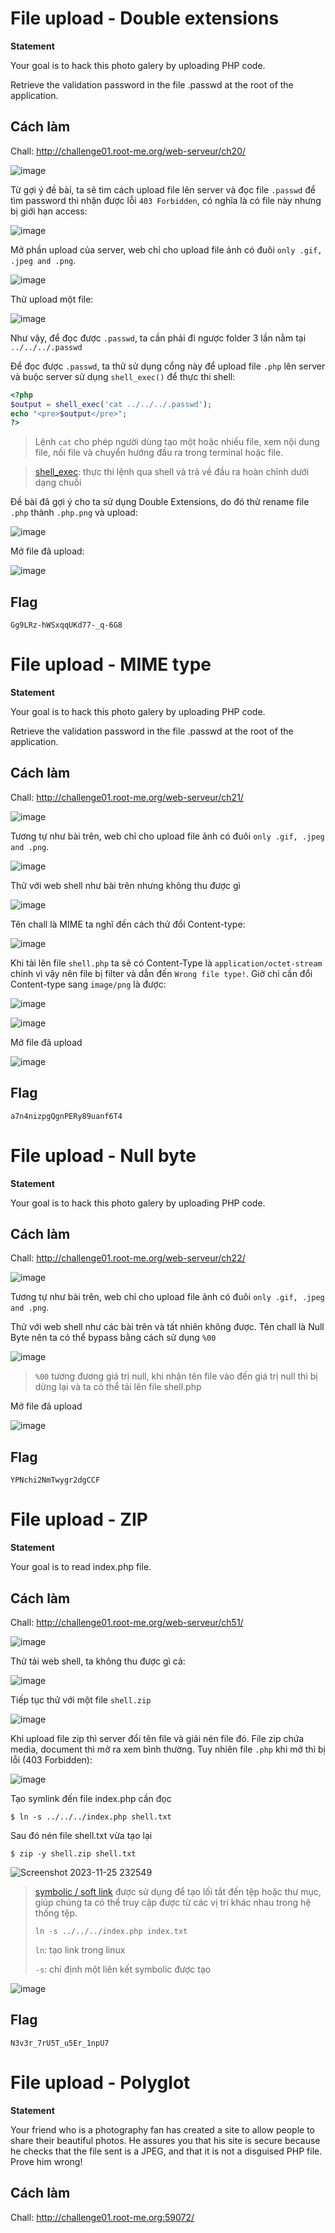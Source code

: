 
# File upload - Double extensions
**Statement**

Your goal is to hack this photo galery by uploading PHP code.

Retrieve the validation password in the file .passwd at the root of the application.

## Cách làm
Chall: http://challenge01.root-me.org/web-serveur/ch20/

![image](https://github.com/aQ05/Write-up.training/assets/121664384/dd695a09-b2e1-47d8-9102-008a93ac9808)

Từ gợi ý đề bài, ta sẽ tìm cách upload file lên server và đọc file `.passwd` để tìm password thì nhận được lỗi `403 Forbidden`, có nghĩa là có file này nhưng bị giới hạn access:

![image](https://github.com/aQ05/Write-up.training/assets/121664384/2f2a7a05-2042-4dff-9351-fbbe61f4a6a5)

Mở phần upload của server, web chỉ cho upload file ảnh có đuôi `only .gif, .jpeg and .png`.

![image](https://github.com/aQ05/Write-up.training/assets/121664384/091bf4af-0ae0-4b91-8a37-f8e757db6daa)

Thử upload một file:

![image](https://github.com/aQ05/Write-up.training/assets/121664384/ff191227-9f42-4a2f-be32-fcc88ebe2b97)

Như vậy, để đọc được `.passwd`, ta cần phải đi ngược folder 3 lần nằm tại `../../../.passwd`

Để đọc được `.passwd`, ta thử sử dụng cổng này để upload file `.php` lên server và buộc server sử dụng `shell_exec()` để thực thi shell:
```php
<?php
$output = shell_exec('cat ../../../.passwd');
echo "<pre>$output</pre>";
?>
```
> Lệnh `cat` cho phép người dùng tạo một hoặc nhiều file, xem nội dung file, nối file và chuyển hướng đầu ra trong terminal hoặc file.

> [shell_exec](https://www.php.net/manual/en/function.shell-exec.php): thực thi lệnh qua shell và trả về đầu ra hoàn chỉnh dưới dạng chuỗi

Đề bài đã gợi ý cho ta sử dụng Double Extensions, do đó thử rename file `.php` thành `.php.png` và upload:

![image](https://github.com/aQ05/Write-up.training/assets/121664384/e814115b-022a-435a-b933-0237c030467c)

Mở file đã upload:

![image](https://github.com/aQ05/Write-up.training/assets/121664384/410d2f24-3879-48a5-830f-f5c2796dfffc)

## Flag
`Gg9LRz-hWSxqqUKd77-_q-6G8`

# File upload - MIME type

**Statement**

Your goal is to hack this photo galery by uploading PHP code.

Retrieve the validation password in the file .passwd at the root of the application.

## Cách làm
Chall: http://challenge01.root-me.org/web-serveur/ch21/

![image](https://github.com/aQ05/Write-up.training/assets/121664384/80b89c10-5442-4504-856a-cea0e8fe2c85)

Tương tự như bài trên, web chỉ cho upload file ảnh có đuôi `only .gif, .jpeg and .png`.

![image](https://github.com/aQ05/Write-up.training/assets/121664384/67334c23-c269-4918-af2b-33b7f5cdd3fe)

Thử với web shell như bài trên nhưng không thu được gì

![image](https://github.com/aQ05/Write-up.training/assets/121664384/ca747dad-3b0e-4451-9559-07eec4fc7ea8)

Tên chall là MIME ta nghĩ đến cách thử đổi Content-type:

![image](https://github.com/aQ05/Write-up.training/assets/121664384/0b125dd9-0f87-4912-b416-d7ec9d4b32b9)

Khi tải lên file `shell.php` ta sẽ có Content-Type là `application/octet-stream` chính vì vậy nên file bị filter và dẫn đến `Wrong file type!`. Giờ chỉ cần đổi Content-type sang `image/png` là được: 

![image](https://github.com/aQ05/Write-up.training/assets/121664384/ed4c1152-b404-4c12-b36c-f59728a358b1)

![image](https://github.com/aQ05/Write-up.training/assets/121664384/711e82b0-c021-4bbb-90ae-c05b486c3e34)

Mở file đã upload

![image](https://github.com/aQ05/Write-up.training/assets/121664384/e8151dae-6cb3-4881-8bcf-8b6ba21e700d)

## Flag
`a7n4nizpgQgnPERy89uanf6T4`

# File upload - Null byte
**Statement**

Your goal is to hack this photo galery by uploading PHP code.

## Cách làm
Chall: http://challenge01.root-me.org/web-serveur/ch22/

![image](https://github.com/aQ05/Write-up.training/assets/121664384/9f610409-6857-44a9-ae4a-031a77dec262)

Tương tự như bài trên, web chỉ cho upload file ảnh có đuôi `only .gif, .jpeg and .png`.

Thử với web shell như các bài trên và tất nhiên không được. Tên chall là Null Byte nên ta có thể bypass bằng cách sử dụng `%00`

![image](https://github.com/aQ05/Write-up.training/assets/121664384/58155bf0-d180-472a-b81e-3c4e1b5838de)

> `%00` tương đương giá trị null, khi nhận tên file vào đến giá trị null thì bị dừng lại và ta có thể tải lên file shell.php

Mở file đã upload

![image](https://github.com/aQ05/Write-up.training/assets/121664384/88e2e80f-38db-4582-b321-11b6b5ca13f5)

## Flag
`YPNchi2NmTwygr2dgCCF`


# File upload - ZIP
**Statement**

Your goal is to read index.php file.

## Cách làm
Chall: http://challenge01.root-me.org/web-serveur/ch51/

![image](https://github.com/aQ05/Write-up.training/assets/121664384/679fecca-4a61-4244-bfa4-aa8097f93152)

Thử tải web shell, ta không thu được gì cả:

![image](https://github.com/aQ05/Write-up.training/assets/121664384/4b25320a-4fae-4b9f-bfbe-01935f4c5116)

Tiếp tục thử với một file `shell.zip`

![image](https://github.com/aQ05/Write-up.training/assets/121664384/e2c6991c-7e5b-4c86-9983-246e25f6d58f)

Khi upload file zip thì server đổi tên file và giải nén file đó. File zip chứa media, document thì mở ra xem bình thường. Tuy nhiên file `.php` khi mở thì bị lỗi (403 Forbidden):

![image](https://github.com/aQ05/Write-up.training/assets/121664384/7219587c-b252-4cc3-a280-2267537325ab)

Tạo symlink đến file index.php cần đọc

`$ ln -s ../../../index.php shell.txt`

Sau đó nén file shell.txt vừa tạo lại

`$ zip -y shell.zip shell.txt`

![Screenshot 2023-11-25 232549](https://github.com/aQ05/Write-up.training/assets/121664384/537bc188-8acb-45a5-b936-1aed5ca2a640)

> [symbolic / soft link](https://clammy-snowstorm-0d2.notion.site/symbolic-soft-link-05ca57bf671a42acae52cfba49f19cb5) được sử dụng để tạo lối tắt đến tệp hoặc thư mục, giúp chúng ta có thể truy cập được từ các vị trí khác nhau trong hệ thống tệp.
>
> `ln -s ../../../index.php index.txt`
> 
> `ln`: tạo link trong linux
> 
> `-s`: chỉ định một liên kết symbolic được tạo

![image](https://github.com/aQ05/Write-up.training/assets/121664384/8f819beb-19d5-4335-b6c7-677d073d4596)

## Flag
`N3v3r_7rU5T_u5Er_1npU7`
# File upload - Polyglot
**Statement**

Your friend who is a photography fan has created a site to allow people to share their beautiful photos. He assures you that his site is secure because he checks that the file sent is a JPEG, and that it is not a disguised PHP file. Prove him wrong!
## Cách làm
Chall: http://challenge01.root-me.org:59072/


